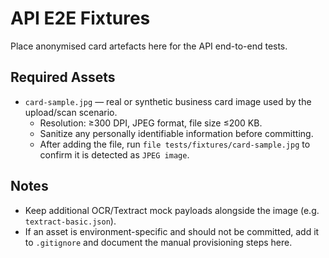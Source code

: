 # API E2E Fixtures

Place anonymised card artefacts here for the API end-to-end tests.

## Required Assets
- `card-sample.jpg` — real or synthetic business card image used by the upload/scan scenario.
  - Resolution: ≥300 DPI, JPEG format, file size ≤200 KB.
  - Sanitize any personally identifiable information before committing.
  - After adding the file, run `file tests/fixtures/card-sample.jpg` to confirm it is detected as `JPEG image`.

## Notes
- Keep additional OCR/Textract mock payloads alongside the image (e.g. `textract-basic.json`).
- If an asset is environment-specific and should not be committed, add it to `.gitignore` and document the manual provisioning steps here.
